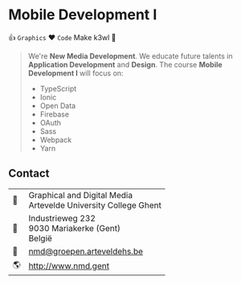 Mobile Development I
====================

:thumbsup: `Graphics` :heart: `Code`
Make k3wl :poop:

> We're **New Media Development**. We educate future talents in **Application Development** and **Design**.
> The course **Mobile Development I** will focus on:
> - TypeScript
> - Ionic
> - Open Data
> - Firebase
> - OAuth
> - Sass
> - Webpack
> - Yarn

Contact
-------

|                    |                                                                   |
|--------------------|-------------------------------------------------------------------|
| :department_store: | Graphical and Digital Media<br>Artevelde University College Ghent |
| :office:           | Industrieweg 232<br>9030 Mariakerke (Gent)<br>België              |
| :e-mail:           | nmd@groepen.arteveldehs.be                                        |
| :earth_americas:   | http://www.nmd.gent                                               |
